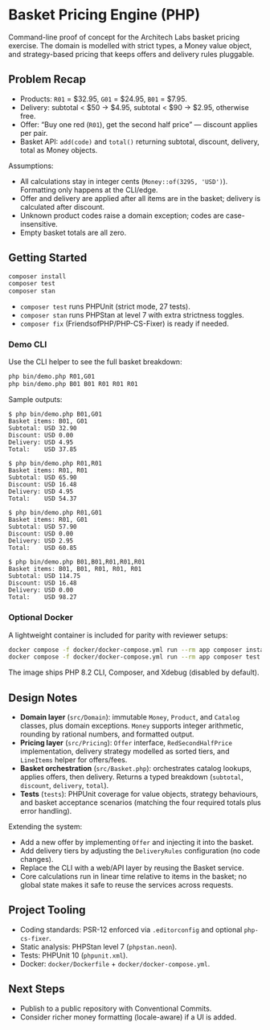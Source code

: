 # Basket Pricing Engine (PHP)

Command-line proof of concept for the Architech Labs basket pricing exercise. The domain is modelled with strict types, a Money value object, and strategy-based pricing that keeps offers and delivery rules pluggable.

## Problem Recap

- Products: `R01` = $32.95, `G01` = $24.95, `B01` = $7.95.
- Delivery: subtotal < $50 → $4.95, subtotal < $90 → $2.95, otherwise free.
- Offer: “Buy one red (`R01`), get the second half price” — discount applies per pair.
- Basket API: `add(code)` and `total()` returning subtotal, discount, delivery, total as Money objects.

Assumptions:

- All calculations stay in integer cents (`Money::of(3295, 'USD')`). Formatting only happens at the CLI/edge.
- Offer and delivery are applied after all items are in the basket; delivery is calculated after discount.
- Unknown product codes raise a domain exception; codes are case-insensitive.
- Empty basket totals are all zero.

## Getting Started

```bash
composer install
composer test
composer stan
```

- `composer test` runs PHPUnit (strict mode, 27 tests).
- `composer stan` runs PHPStan at level 7 with extra strictness toggles.
- `composer fix` (FriendsofPHP/PHP-CS-Fixer) is ready if needed.

### Demo CLI

Use the CLI helper to see the full basket breakdown:

```bash
php bin/demo.php R01,G01
php bin/demo.php B01 B01 R01 R01 R01
```

Sample outputs:

```
$ php bin/demo.php B01,G01
Basket items: B01, G01
Subtotal: USD 32.90
Discount: USD 0.00
Delivery: USD 4.95
Total:    USD 37.85

$ php bin/demo.php R01,R01
Basket items: R01, R01
Subtotal: USD 65.90
Discount: USD 16.48
Delivery: USD 4.95
Total:    USD 54.37

$ php bin/demo.php R01,G01
Basket items: R01, G01
Subtotal: USD 57.90
Discount: USD 0.00
Delivery: USD 2.95
Total:    USD 60.85

$ php bin/demo.php B01,B01,R01,R01,R01
Basket items: B01, B01, R01, R01, R01
Subtotal: USD 114.75
Discount: USD 16.48
Delivery: USD 0.00
Total:    USD 98.27
```

### Optional Docker

A lightweight container is included for parity with reviewer setups:

```bash
docker compose -f docker/docker-compose.yml run --rm app composer install
docker compose -f docker/docker-compose.yml run --rm app composer test
```

The image ships PHP 8.2 CLI, Composer, and Xdebug (disabled by default).

## Design Notes

- **Domain layer** (`src/Domain`): immutable `Money`, `Product`, and `Catalog` classes, plus domain exceptions. `Money` supports integer arithmetic, rounding by rational numbers, and formatted output.
- **Pricing layer** (`src/Pricing`): `Offer` interface, `RedSecondHalfPrice` implementation, delivery strategy modelled as sorted tiers, and `LineItems` helper for offers/fees.
- **Basket orchestration** (`src/Basket.php`): orchestrates catalog lookups, applies offers, then delivery. Returns a typed breakdown (`subtotal`, `discount`, `delivery`, `total`).
- **Tests** (`tests`): PHPUnit coverage for value objects, strategy behaviours, and basket acceptance scenarios (matching the four required totals plus error handling).

Extending the system:

- Add a new offer by implementing `Offer` and injecting it into the basket.
- Add delivery tiers by adjusting the `DeliveryRules` configuration (no code changes).
- Replace the CLI with a web/API layer by reusing the Basket service.
- Core calculations run in linear time relative to items in the basket; no global state makes it safe to reuse the services across requests.

## Project Tooling

- Coding standards: PSR-12 enforced via `.editorconfig` and optional `php-cs-fixer`.
- Static analysis: PHPStan level 7 (`phpstan.neon`).
- Tests: PHPUnit 10 (`phpunit.xml`).
- Docker: `docker/Dockerfile` + `docker/docker-compose.yml`.

## Next Steps

- Publish to a public repository with Conventional Commits.
- Consider richer money formatting (locale-aware) if a UI is added.
